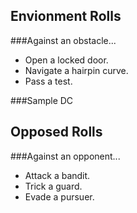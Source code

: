 Envionment Rolls
----------------

###Against an obstacle...

* Open a locked door.
* Navigate a hairpin curve.
* Pass a test.

###Sample DC


Opposed Rolls
-------------

###Against an opponent...

* Attack a bandit.
* Trick a guard.
* Evade a pursuer.

